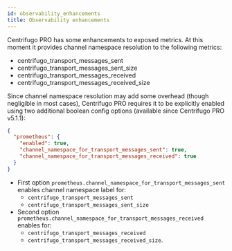 ```yaml
---
id: observability_enhancements
title: Observability enhancements
---
```


Centrifugo PRO has some enhancements to exposed metrics. At this moment it provides channel namespace resolution to the following metrics:

* centrifugo_transport_messages_sent
* centrifugo_transport_messages_sent_size
* centrifugo_transport_messages_received
* centrifugo_transport_messages_received_size

Since channel namespace resolution may add some overhead (though negligible in most cases), Centrifugo PRO requires it to be explicitly enabled using two additional boolean config options (available since Centrifugo PRO v5.1.1):

```json title="config.json"
{
  "prometheus": {
    "enabled": true,
    "channel_namespace_for_transport_messages_sent": true,
    "channel_namespace_for_transport_messages_received": true
  }
}
```

* First option `prometheus.channel_namespace_for_transport_messages_sent` enables channel namespace label for:
    * `centrifugo_transport_messages_sent`
    * `centrifugo_transport_messages_sent_size`
* Second option `prometheus.channel_namespace_for_transport_messages_received` enables for:                
    * `centrifugo_transport_messages_received`
    * `centrifugo_transport_messages_received_size`.

